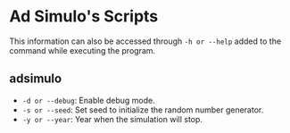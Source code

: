 # Ad Simulo's Scripts

This information can also be accessed through ```-h or --help```
added to the command while executing the program.

## adsimulo
- ```-d or --debug```: Enable debug mode.
- ```-s or --seed```: Set seed to initialize the random number generator.
- ```-y or --year```: Year when the simulation will stop.

